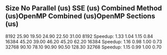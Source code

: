 Size      No Parallel (us)    SSE (us)            Combined Method (us)OpenMP Combined (us)OpenMP Sections (us)
-----------------------------------------------------------------------------------------------
8192      25.90               19.50               24.90               22.50               31.00
8192      Speedup:            1.33                1.04                1.15                0.84
16384     45.20               39.00               46.20               45.20               62.20
16384     Speedup:            1.16                0.98                1.00                0.73
32768     90.10               78.10               90.90               90.50               128.30
32768     Speedup:            1.15                0.99                1.00                0.70
